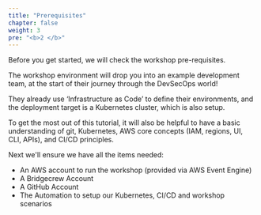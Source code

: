 ```yaml
---
title: "Prerequisites"
chapter: false
weight: 3
pre: "<b>2 </b>"
---
```


Before you get started, we will check the workshop pre-requisites.


The workshop environment will drop you into an example development team, at the start of their journey through the DevSecOps world!

They already use ‘Infrastructure as Code’ to define their environments, and the deployment target is a Kubernetes cluster, which is also setup.

To get the most out of this tutorial, it will also be helpful to have a basic understanding of git, Kubernetes, AWS core concepts (IAM, regions, UI, CLI, APIs), and CI/CD principles.

Next we'll ensure we have all the items needed:

- An AWS account to run the workshop (provided via AWS Event Engine)
- A Bridgecrew Account
- A GitHub Account
- The Automation to setup our Kubernetes, CI/CD and workshop scenarios

